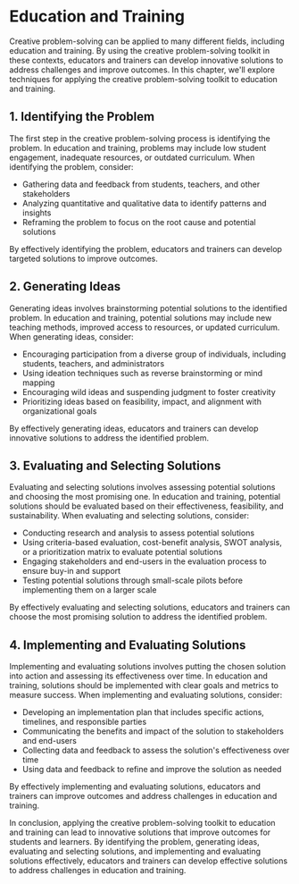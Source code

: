 Education and Training
=====================================================================================

Creative problem-solving can be applied to many different fields, including education and training. By using the creative problem-solving toolkit in these contexts, educators and trainers can develop innovative solutions to address challenges and improve outcomes. In this chapter, we'll explore techniques for applying the creative problem-solving toolkit to education and training.

1\. Identifying the Problem
--------------------------

The first step in the creative problem-solving process is identifying the problem. In education and training, problems may include low student engagement, inadequate resources, or outdated curriculum. When identifying the problem, consider:

* Gathering data and feedback from students, teachers, and other stakeholders
* Analyzing quantitative and qualitative data to identify patterns and insights
* Reframing the problem to focus on the root cause and potential solutions

By effectively identifying the problem, educators and trainers can develop targeted solutions to improve outcomes.

2\. Generating Ideas
-------------------

Generating ideas involves brainstorming potential solutions to the identified problem. In education and training, potential solutions may include new teaching methods, improved access to resources, or updated curriculum. When generating ideas, consider:

* Encouraging participation from a diverse group of individuals, including students, teachers, and administrators
* Using ideation techniques such as reverse brainstorming or mind mapping
* Encouraging wild ideas and suspending judgment to foster creativity
* Prioritizing ideas based on feasibility, impact, and alignment with organizational goals

By effectively generating ideas, educators and trainers can develop innovative solutions to address the identified problem.

3\. Evaluating and Selecting Solutions
-------------------------------------

Evaluating and selecting solutions involves assessing potential solutions and choosing the most promising one. In education and training, potential solutions should be evaluated based on their effectiveness, feasibility, and sustainability. When evaluating and selecting solutions, consider:

* Conducting research and analysis to assess potential solutions
* Using criteria-based evaluation, cost-benefit analysis, SWOT analysis, or a prioritization matrix to evaluate potential solutions
* Engaging stakeholders and end-users in the evaluation process to ensure buy-in and support
* Testing potential solutions through small-scale pilots before implementing them on a larger scale

By effectively evaluating and selecting solutions, educators and trainers can choose the most promising solution to address the identified problem.

4\. Implementing and Evaluating Solutions
----------------------------------------

Implementing and evaluating solutions involves putting the chosen solution into action and assessing its effectiveness over time. In education and training, solutions should be implemented with clear goals and metrics to measure success. When implementing and evaluating solutions, consider:

* Developing an implementation plan that includes specific actions, timelines, and responsible parties
* Communicating the benefits and impact of the solution to stakeholders and end-users
* Collecting data and feedback to assess the solution's effectiveness over time
* Using data and feedback to refine and improve the solution as needed

By effectively implementing and evaluating solutions, educators and trainers can improve outcomes and address challenges in education and training.

In conclusion, applying the creative problem-solving toolkit to education and training can lead to innovative solutions that improve outcomes for students and learners. By identifying the problem, generating ideas, evaluating and selecting solutions, and implementing and evaluating solutions effectively, educators and trainers can develop effective solutions to address challenges in education and training.

